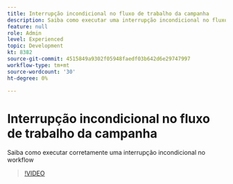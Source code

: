 ```yaml
---
title: Interrupção incondicional no fluxo de trabalho da campanha
description: Saiba como executar uma interrupção incondicional no fluxo de trabalho da campanha
feature: null
role: Admin
level: Experienced
topic: Development
kt: 8382
source-git-commit: 4515849a9302f05948faedf03b642d6e29747997
workflow-type: tm+mt
source-wordcount: '30'
ht-degree: 0%

---
```



# Interrupção incondicional no fluxo de trabalho da campanha

Saiba como executar corretamente uma interrupção incondicional no workflow
>[!VIDEO](https://video.tv.adobe.com/v/335887?quality=12)
